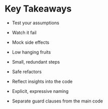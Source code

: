 # Key Takeaways

- Test your assumptions
- Watch it fail
- Mock side effects

- Low hanging fruits
- Small, redundant steps
- Safe refactors

- Reflect insights into the code
- Explicit, expressive naming
- Separate guard clauses from the main code
